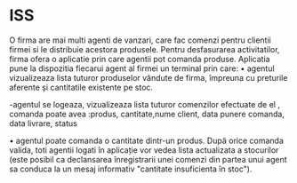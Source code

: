 # ISS
O firma are mai multi agenti de vanzari, care fac comenzi pentru clientii firmei si le distribuie acestora
produsele. Pentru desfasurarea activitatilor, firma ofera o aplicatie prin care agentii pot comanda
produse. Aplicatia pune la dispozitia fiecarui agent al firmei un terminal prin care:
• agentul vizualizeaza lista tuturor produselor vândute de firma, împreuna cu preturile aferente
și cantitatile existente pe stoc.

-agentul se logeaza, vizualizeaza lista tuturor comenzilor efectuate de el , comanda poate avea :produs, cantitate,nume client,
data punere comanda, data livrare, status

• agentul poate comanda o cantitate dintr-un produs. După orice comanda valida, toti agentii
logati în aplicație vor vedea lista actualizata a stocurilor (este posibil ca declansarea
înregistrarii unei comenzi din partea unui agent sa conduca la un mesaj informativ "cantitate
insuficienta în stoc").
